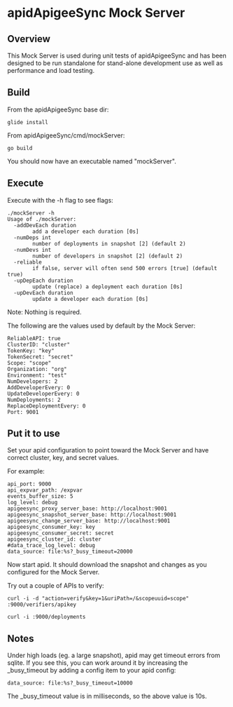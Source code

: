 # apidApigeeSync Mock Server

## Overview

This Mock Server is used during unit tests of apidApigeeSync and has been designed to be run standalone
for stand-alone development use as well as performance and load testing. 

## Build

From the apidApigeeSync base dir: 
 
    glide install

From apidApigeeSync/cmd/mockServer:

    go build
    
You should now have an executable named "mockServer". 

## Execute

Execute with the -h flag to see flags: 

    ./mockServer -h
    Usage of ./mockServer:
      -addDevEach duration
            add a developer each duration [0s]
      -numDeps int
            number of deployments in snapshot [2] (default 2)
      -numDevs int
            number of developers in snapshot [2] (default 2)
      -reliable
            if false, server will often send 500 errors [true] (default true)
      -upDepEach duration
            update (replace) a deployment each duration [0s]
      -upDevEach duration
            update a developer each duration [0s]
         
Note: Nothing is required. 

The following are the values used by default by the Mock Server: 

    ReliableAPI: true
    ClusterID: "cluster"
    TokenKey: "key"
    TokenSecret: "secret"
    Scope: "scope"
    Organization: "org"
    Environment: "test"
    NumDevelopers: 2
    AddDeveloperEvery: 0
    UpdateDeveloperEvery: 0
    NumDeployments: 2
    ReplaceDeploymentEvery: 0
    Port: 9001

## Put it to use

Set your apid configuration to point toward the Mock Server and have correct cluster, key, and secret values. 

For example:

    api_port: 9000
    api_expvar_path: /expvar
    events_buffer_size: 5
    log_level: debug
    apigeesync_proxy_server_base: http://localhost:9001
    apigeesync_snapshot_server_base: http://localhost:9001
    apigeesync_change_server_base: http://localhost:9001
    apigeesync_consumer_key: key
    apigeesync_consumer_secret: secret
    apigeesync_cluster_id: cluster
    #data_trace_log_level: debug
    data_source: file:%s?_busy_timeout=20000

Now start apid. It should download the snapshot and changes as you configured for the Mock Server.

Try out a couple of APIs to verify:

    curl -i -d "action=verify&key=1&uriPath=/&scopeuuid=scope" :9000/verifiers/apikey
    
    curl -i :9000/deployments

## Notes

Under high loads (eg. a large snapshot), apid may get timeout errors from sqlite. 
If you see this, you can work around it by increasing the _busy_timeout by adding a config item to your apid config:

    data_source: file:%s?_busy_timeout=10000

The _busy_timeout value is in milliseconds, so the above value is 10s.
